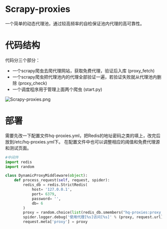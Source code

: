 # Scrapy-proxies

一个简单的动态代理池，通过较高频率的自检保证池内代理的高可靠性。

# 代码结构
代码分三个部分：
*  一个scrapy爬虫去爬代理网站，获取免费代理，验证后入库   (proxy_fetch)
*  一个scrapy爬虫把代理池内的代理全部验证一遍，若验证失败就从代理池内删除   (proxy_check)
*  一个调度程序用于管理上面两个爬虫   (start.py)

![Scrapy-proxies.png](http://upload-images.jianshu.io/upload_images/4610828-edbea71e6ff36157.png?imageMogr2/auto-orient/strip%7CimageView2/2/w/1240)

# 部署
需要先改一下配置文件hq-proxies.yml，把Redis的地址密码之类的填上，改完后放到/etc/hq-proxies.yml下。
在配置文件中也可以调整相应的阈值和免费代理源和测试页面。


```python
#中间件
import redis
import random

class DynamicProxyMiddleware(object):
    def process_request(self, request, spider):
        redis_db = redis.StrictRedis(
            host= '127.0.0.1', 
            port= 6379, 
            password= '',
            db= 6
        ) 
        proxy = random.choice(list(redis_db.smembers("hq-proxies:proxy_pool"))).decode('utf-8')
        spider.logger.debug('使用代理[%s]访问[%s]' % (proxy, request.url))
        request.meta['proxy'] = proxy
```


